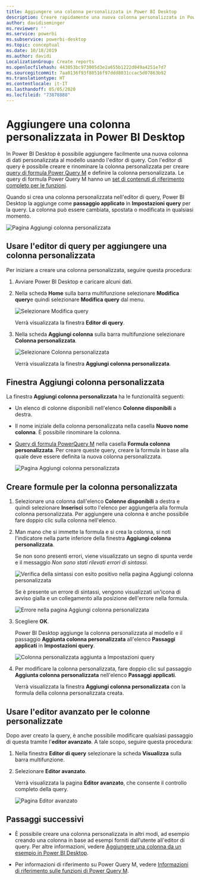 ```yaml
---
title: Aggiungere una colonna personalizzata in Power BI Desktop
description: Creare rapidamente una nuova colonna personalizzata in Power BI Desktop
author: davidiseminger
ms.reviewer: ''
ms.service: powerbi
ms.subservice: powerbi-desktop
ms.topic: conceptual
ms.date: 10/18/2019
ms.author: davidi
LocalizationGroup: Create reports
ms.openlocfilehash: 443053bc973005d3e2a655b1222d049a4251e7d7
ms.sourcegitcommit: 7aa0136f93f88516f97ddd8031ccac5d07863b92
ms.translationtype: HT
ms.contentlocale: it-IT
ms.lasthandoff: 05/05/2020
ms.locfileid: "73878888"
---
```

# <a name="add-a-custom-column-in-power-bi-desktop"></a>Aggiungere una colonna personalizzata in Power BI Desktop

In Power BI Desktop è possibile aggiungere facilmente una nuova colonna di dati personalizzata al modello usando l'editor di query. Con l'editor di query è possibile creare e rinominare la colonna personalizzata per creare [query di formula Power Query M](https://docs.microsoft.com/powerquery-m/quick-tour-of-the-power-query-m-formula-language) e definire la colonna personalizzata. Le query di formula Power Query M hanno un [set di contenuti di riferimento completo per le funzioni](https://docs.microsoft.com/powerquery-m/power-query-m-function-reference). 

Quando si crea una colonna personalizzata nell'editor di query, Power BI Desktop la aggiunge come **passaggio applicato** in **Impostazioni query** per la query. La colonna può essere cambiata, spostata o modificata in qualsiasi momento.

![Pagina Aggiungi colonna personalizzata](media/desktop-add-custom-column/add-custom-column_01.png)

## <a name="use-query-editor-to-add-a-custom-column"></a>Usare l'editor di query per aggiungere una colonna personalizzata

Per iniziare a creare una colonna personalizzata, seguire questa procedura:

1. Avviare Power BI Desktop e caricare alcuni dati.

2. Nella scheda **Home** sulla barra multifunzione selezionare **Modifica query**e quindi selezionare **Modifica query** dal menu.

   ![Selezionare Modifica query](media/desktop-add-custom-column/add-column-from-example_02.png)

   Verrà visualizzata la finestra **Editor di query**. 

2. Nella scheda **Aggiungi colonna** sulla barra multifunzione selezionare **Colonna personalizzata**.

   ![Selezionare Colonna personalizzata](media/desktop-add-custom-column/add-custom-column_02.png)

   Verrà visualizzata la finestra **Aggiungi colonna personalizzata**.

## <a name="the-add-custom-column-window"></a>Finestra Aggiungi colonna personalizzata

La finestra **Aggiungi colonna personalizzata** ha le funzionalità seguenti: 
- Un elenco di colonne disponibili nell'elenco **Colonne disponibili** a destra.

- Il nome iniziale della colonna personalizzata nella casella **Nuovo nome colonna**. È possibile rinominare la colonna.

- [Query di formula PowerQuery M](https://docs.microsoft.com/powerquery-m/power-query-m-function-reference) nella casella **Formula colonna personalizzata**. Per creare queste query, creare la formula in base alla quale deve essere definita la nuova colonna personalizzata. 

   ![Pagina Aggiungi colonna personalizzata](media/desktop-add-custom-column/add-custom-column_03.png)

## <a name="create-formulas-for-your-custom-column"></a>Creare formule per la colonna personalizzata

1. Selezionare una colonna dall'elenco **Colonne disponibili** a destra e quindi selezionare **Inserisci** sotto l'elenco per aggiungerla alla formula colonna personalizzata. Per aggiungere una colonna è anche possibile fare doppio clic sulla colonna nell'elenco.

2. Man mano che si immette la formula e si crea la colonna, si noti l'indicatore nella parte inferiore della finestra **Aggiungi colonna personalizzata**. 

   Se non sono presenti errori, viene visualizzato un segno di spunta verde e il messaggio *Non sono stati rilevati errori di sintassi*.

   ![Verifica della sintassi con esito positivo nella pagina Aggiungi colonna personalizzata](media/desktop-add-custom-column/add-custom-column_04.png)

   Se è presente un errore di sintassi, vengono visualizzati un'icona di avviso gialla e un collegamento alla posizione dell'errore nella formula.

   ![Errore nella pagina Aggiungi colonna personalizzata](media/desktop-add-custom-column/add-custom-column_05.png)

3. Scegliere **OK**. 

   Power BI Desktop aggiunge la colonna personalizzata al modello e il passaggio **Aggiunta colonna personalizzata** all'elenco **Passaggi applicati** in **Impostazioni query**.

   ![Colonna personalizzata aggiunta a Impostazioni query](media/desktop-add-custom-column/add-custom-column_06.png)

4. Per modificare la colonna personalizzata, fare doppio clic sul passaggio **Aggiunta colonna personalizzata** nell'elenco **Passaggi applicati**. 

   Verrà visualizzata la finestra **Aggiungi colonna personalizzata** con la formula della colonna personalizzata creata.

## <a name="use-the-advanced-editor-for-custom-columns"></a>Usare l'editor avanzato per le colonne personalizzate

Dopo aver creato la query, è anche possibile modificare qualsiasi passaggio di questa tramite l'**editor avanzato**. A tale scopo, seguire questa procedura:

1. Nella finestra **Editor di query** selezionare la scheda **Visualizza** sulla barra multifunzione. 

2. Selezionare **Editor avanzato**.

   Verrà visualizzata la pagina **Editor avanzato**, che consente il controllo completo della query. 

   ![Pagina Editor avanzato](media/desktop-add-custom-column/add-custom-column_07.png)

   
## <a name="next-steps"></a>Passaggi successivi

- È possibile creare una colonna personalizzata in altri modi, ad esempio creando una colonna in base ad esempi forniti dall'utente all'editor di query. Per altre informazioni, vedere [Aggiungere una colonna da un esempio in Power BI Desktop](desktop-add-column-from-example.md).

- Per informazioni di riferimento su Power Query M, vedere [Informazioni di riferimento sulle funzioni di Power Query M](/powerquery-m/power-query-m-function-reference).

